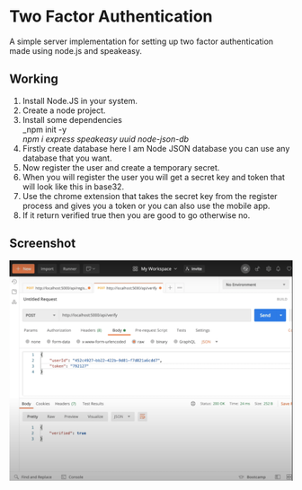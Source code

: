 # Two Factor Authentication
A simple server implementation for setting up two factor authentication made using node.js and speakeasy.

## Working
1. Install Node.JS in your system.
2. Create a node project.
3. Install some dependencies <br>
   _npm init -y <br>
   _npm i express speakeasy uuid node-json-db_
4. Firstly create database here I am Node JSON database you can use any database that you want.
5. Now register the user and create a temporary secret.
6. When you will register the user you will get a secret key and token that will look like this in base32. 
7. Use the chrome extension that takes the secret key from the register process and gives you a token or you can also use the mobile app.
8. If it return verified true then you are good to go otherwise no.

## Screenshot
<img align="left" src="2FA.png">
